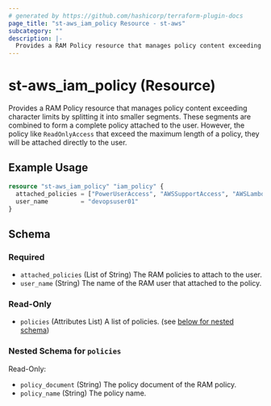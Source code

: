 ```yaml
---
# generated by https://github.com/hashicorp/terraform-plugin-docs
page_title: "st-aws_iam_policy Resource - st-aws"
subcategory: ""
description: |-
  Provides a RAM Policy resource that manages policy content exceeding character limits by splitting it into smaller segments. These segments are combined to form a complete policy attached to the user. However, the policy like `ReadOnlyAccess` that exceed the maximum length of a policy, they will be attached directly to the user.
---
```


# st-aws_iam_policy (Resource)

Provides a RAM Policy resource that manages policy content exceeding character limits by splitting it into smaller segments. These segments are combined to form a complete policy attached to the user. However, the policy like `ReadOnlyAccess` that exceed the maximum length of a policy, they will be attached directly to the user.

## Example Usage

```terraform
resource "st-aws_iam_policy" "iam_policy" {
  attached_policies = ["PowerUserAccess", "AWSSupportAccess", "AWSLambdaRole", "AmazonSNSRole"]
  user_name         = "devopsuser01"
}
```

<!-- schema generated by tfplugindocs -->
## Schema

### Required

- `attached_policies` (List of String) The RAM policies to attach to the user.
- `user_name` (String) The name of the RAM user that attached to the policy.

### Read-Only

- `policies` (Attributes List) A list of policies. (see [below for nested schema](#nestedatt--policies))

<a id="nestedatt--policies"></a>
### Nested Schema for `policies`

Read-Only:

- `policy_document` (String) The policy document of the RAM policy.
- `policy_name` (String) The policy name.


